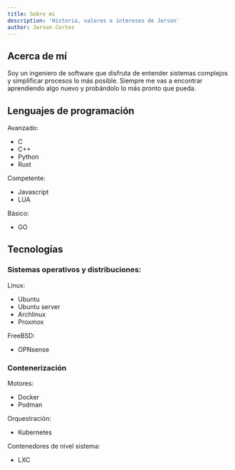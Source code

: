 ```yaml
---
title: Sobre mi
description: 'Historia, valores e intereses de Jerson'
author: Jerson Cortes
---
```


## Acerca de mí

Soy un ingeniero de software que disfruta de entender sistemas complejos y simplificar procesos lo más posible. Siempre me vas a encontrar aprendiendo algo nuevo y probándolo lo más pronto que pueda.


## Lenguajes de programación

Avanzado:
* C
* C++ 
* Python
* Rust

Competente:

* Javascript
* LUA

Básico:
* GO

## Tecnologías

### Sistemas operativos y distribuciones:

Linux:

* Ubuntu
* Ubuntu server
* Archlinux
* Proxmox

FreeBSD:

* OPNsense

### Contenerización

Motores:

* Docker
* Podman

Orquestración:

* Kubernetes

Contenedores de nivel sistema:

* LXC
